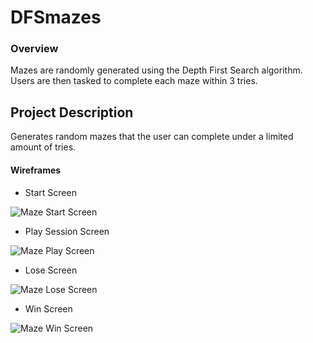 # DFSmazes

### Overview

Mazes are randomly generated using the Depth First Search algorithm. Users are then tasked to complete each maze within 3 tries.

## Project Description

Generates random mazes that the user can complete under a limited amount of tries.

#### Wireframes

- Start Screen

![Maze Start Screen](https://imgur.com/a/0Q3ilg5)

- Play Session Screen

![Maze Play Screen](https://imgur.com/a/HWkcmyd)

- Lose Screen

![Maze Lose Screen](https://imgur.com/a/V8LnJPF)

- Win Screen

![Maze Win Screen](https://imgur.com/5dwRJqF)

